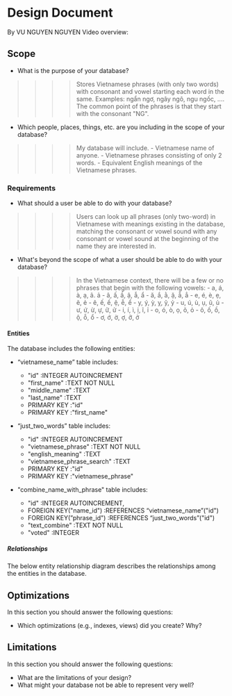 # Design Document
By VU NGUYEN NGUYEN
Video overview: <URL HERE>

## Scope
* What is the purpose of your database?
>>>> Stores Vietnamese phrases (with only two words) with consonant and vowel starting each word in the same. Examples: ngẩn ngơ, ngây ngô, ngu ngốc, .... The common point of the phrases is that they start with the consonant "NG".

* Which people, places, things, etc. are you including in the scope of your database?
>>>> My database will include.
        - Vietnamese name of anyone.
        - Vietnamese phrases consisting of only 2 words.
        - Equivalent English meanings of the Vietnamese phrases.

### Requirements
* What should a user be able to do with your database?
>>>> Users can look up all phrases (only two-word) in Vietnamese with meanings existing in the database, matching the consonant or vowel sound with any consonant or vowel sound at the beginning of the name they are interested in.

* What's beyond the scope of what a user should be able to do with your database?
>>>> In the Vietnamese context, there will be a few or no phrases that begin with the following vowels:
        - a, á, à, ạ, ã. ả
        - â, ấ, ầ, ậ, ẫ, ẩ
        - ă, ắ, ằ, ặ, ẵ, ẳ
        - e, é, è, ẹ, ẽ, ẻ
        - ê, ế, ề, ệ, ễ, ể
        - y, ý, ỳ, ỵ, ỹ, ỷ
        - u, ú, ù, ụ, ũ, ủ
        - ư, ứ, ừ, ự, ữ, ử
        - i, í, ì, ị, ĩ, ỉ
        - o, ó, ò, ọ, õ, ỏ
        - ô, ố, ồ, ộ, ỗ, ổ
        - ơ, ớ, ờ, ợ, ỡ, ở

#### Entities
The database includes the following entities:
- “vietnamese_name” table includes:
    + "id"          :INTEGER AUTOINCREMENT
    + "first_name"  :TEXT NOT NULL
    + "middle_name" :TEXT
    + "last_name"   :TEXT
    + PRIMARY KEY   :"id"
    + PRIMARY KEY   :"first_name"

- “just_two_words” table includes:
    + "id"                          :INTEGER AUTOINCREMENT
    + "vietnamese_phrase"           :TEXT NOT NULL
    + "english_meaning"             :TEXT
    + "vietnamese_phrase_search"    :TEXT
    + PRIMARY KEY                   :"id"
    + PRIMARY KEY                   :"vietnamese_phrase"

- "combine_name_with_phrase" table includes:
    + "id"                      :INTEGER AUTOINCREMENT,
    + FOREIGN KEY("name_id")    :REFERENCES “vietnamese_name”("id")
    + FOREIGN KEY(”phrase_id")  :REFERENCES “just_two_words”("id")
    + "text_combine"            :TEXT NOT NULL
    + "voted"                   :INTEGER

##### Relationships
The below entity relationship diagram describes the relationships among the entities in the database.








## Optimizations
In this section you should answer the following questions:
* Which optimizations (e.g., indexes, views) did you create? Why?

## Limitations
In this section you should answer the following questions:
* What are the limitations of your design?
* What might your database not be able to represent very well?
